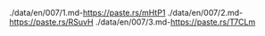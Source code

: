 ./data/en/007/1.md-https://paste.rs/mHtP1
./data/en/007/2.md-https://paste.rs/RSuvH
./data/en/007/3.md-https://paste.rs/T7CLm